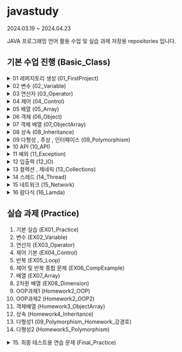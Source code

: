 # javastudy

2024.03.19 ~ 2024.04.23


JAVA 프로그래밍 언어 활용 수업 및 실습 과제 저장용 repositories 입니다.

## 기본 수업 진행 (Basic_Class)

<details>
<summary>01 레퍼지토리 생성 (01_FirstProject)</summary>
</details>


<details>
<summary>02 변수    (02_Variable)  </summary>

1. 변수 기본 개념 (A_Variable)
2. 키보드 입력 (B_KeyboardInput)
3. 형변환 (C_Cast)
4. 화면 출력 (D_Printf)
</details>


<details>
<summary>03 연산자  (03_Operator) </summary>

1. 기본 사칙 연산 (A_Arithmetic)
2. 증감 연산자 (B_InDecrease)
3. 복합대입 연산자 (C_Compound)
4. 논리 부정 연산자 (D_LogicalNegation)
5. 비교 연산자 (E_Comparison)
6. 논리 연산자 (F_Logical)
7. 삼항 연산자 (G_Triple)
</details>


<details>
<summary>04 제어    (04_Control) </summary>

1. 조건문 (chap01.condition)
2. 반복문 (chap02.loop)
3. 분기문 (chap03.branch)
</details>


<details>
<summary>05 배열    (05_Array) </summary>

1. 배열 (A_Array)
2. 배열 복사 (B_ArrayCopy)
3. 2차원 배열 (C_DimensionlArray)
</details>


<details>
<summary>06 객체    (06_Object) </summary>

1. 객체 기본 개념   (chap01_abstraction)
2. 캡슐화   (chap02_encapsulation)
3. 객체 생성 시나리오   (chap03_class)
4. 객체 필드 (chap04_field)
5. 생성자 (chap05_constructor)
6. 메소드 (chap05_constructor)
7. 실습문제 (example)
</details>


<details>
<summary>07 객체 배열   (07_ObjectArray) </summary>

1. 객체 배열 개념 적용 전 (chap01_oneVsMany)
2. 객체 배열 기본 개념 (chap02_objectArray)
3. 실습문제 (practice.student)
</details>


<details>
<summary>08 상속    (08_Inheritance) </summary>

1. 상속 기본 개념 (chap01_beforeVsAfter)
2. 함수 오버라이딩 (chap02_override)
3. 실습문제 (practice.point)
</details>


<details>
<summary>09 다형성 , 추상 , 인터페이스  (09_Polymorphism) </summary>

1. 다형성 기본 개념 (chap01_part01_basic)
2. 추상 및 인터페이스 기본 개념 (chap02_abstractAndInterface)
3. 실습문제 (practice.chap02_abstractNInterface)
</details>


<details>
<summary>10 API (10_API) </summary>

1. Math 클래스 (chap01_math.run)
2. String 클래스 (chap02_string)
3. Wrapper 클래스 (chap03_wrapper.run)
4. Date , Calendar 클래스 (chap04_data.run)
5. 실습문제 (practice)
</details>


<details>
<summary>11 예외 (11_Exception) </summary>

1. 예측 가능 예외 (A_UncheckedException)
2. 예측 불가능 예외 (B_CheckedException)
3. 커스텀 예외 (C_CustomException)
4. 실습 문제 1_문자공백 (practice.charCheck)
5. 실습 문제 2_정수범위 (practice.numRange)
</details>


<details>
<summary>12 입출력 (12_IO) </summary>

- 기본 개념 
  1. 스트림 기본 개념 (chap01_file.run)
  2. 바이트 기반 스트림 (chap02_byte)
  3. 문자 기반 스트림 (chap03_char)
  4. 보조 스트림 (chap04_assist)
- 실습 문제
  1. 문자 출력 (practice.file)
  2. 점수 출력 (practice.score)
  3. 객체 출력 (practice.book)
</details>


<details>
<summary>13 컬렉션 , 제네릭 (13_Collections) </summary>

- 기본 개념 
  1. List (chap01_list)
   - ArrayList (part01_arrayList)
   - Array -> ArrayList (part02_clone.run)
  2. Map (chap02_map)
   - HashMap (part01_hashMap)
   - Array -> HashMap (part02_cloneMap.run)
   - Properties (part03_properties.run)
  3. Set (chap03_set)
  4. Generic (chap04_generic)
- 실습 문제
  1. list_Library (practice.list.library)
  2. list_Music (practice.list.music)
  3. map_member (practice.map)
</details>


<details>
<summary>14 스레드 (14_Thread) </summary>

 1. 스레드 기본 개념 (chap01_thread)
 2. 스케쥴링 (chap02_scheduling)
 3. 스레드 제어 (chap03_control)
 4. 스레드 동기화 (chap04_sync)
    - 동기화 , 스레드 컨트롤 , 교착상태
 5. 스레드 풀 (chap05_threadPool)
 6. 실습 문제 (practice)
</details>


<details>
<summary>15 네트워크 (15_Network) </summary>

 1. 기본 개념 (chap01_URL)
    - URL , IP 주소 (part01_basic)
    - 웹 크롤링 (part02_WebCrawl)
    - 공공 API 사용 (part03_api)
 2. TCP (chap02_TCP)
 3. UDP (chap03_UDP)
</details>


<details>
<summary>16 람다식 (16_Lamda) </summary>

 1. 내부 클래스 (chap01_innerClass)
    - 인스턴스 내부 클래스 (part01_instance)
    - 정적 내부 클래스 (part02_static)
    - 지역 내부 클래스 (part03_local)
    - 익명 내부 클래스 (part04_anonymous)
 2. 람다식 (chap02_lamda)
    - 기본 개념 (part01_basic)
    - 개념 실습 (part02_practice)
    - 함수형 인터페이스 (part03_FunctionalInterface)
    - 메소드 참조 (part04_methodReference)
 3. 스트림 (chap03_stream)
    - 기본 개념 (part01_basic)
    - 연산 메소드 (part02_methods)
    - 실습 문제 (part03_practice)
</details>


## 실습 과제 (Practice)

1. 기본 실습  (EX01_Practice)
2. 변수  (EX02_Variable)
3. 연산자 (EX03_Operator)
4. 제어 기본  (EX04_Control)
5. 반복  (EX05_Loop)
6. 제어 및 반복 종합 문제 (EX06_CompExample)
7. 배열  (EX07_Array)
8. 2차원 배열 (EX08_Dimension)
9. OOP과제1 (Homework2_OOP)
10. OOP과제2 (Homework2_OOP2)
11. 객체배열 (Homework3_ObjectArray)
12. 상속 (Homework4_Inheritance)
13. 다형성1 (09_Polymorphism_Homework_강경호)
14. 다형성2 (Homework5_Polymorphism)
<details>
<summary>15. 최종 테스트용 연습 문제 (Final_Practice) </summary>
 능력 평가를 위해 별도로 생성한 연습용 프로젝트 입니다.
 
 1. 파일 I/O (practice01_IO)
 2. 객체 I/O (practice02_ObjectIO)
 3. 컬렉션 (practice03_Collections)
 4. 스레드 (practice04_Thread)
 5. 네트워크 (practice05_Network)
</details>

